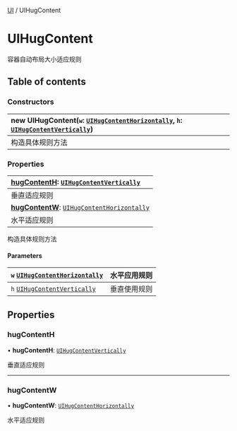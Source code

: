 [UI](../groups/Core.UI.md) / UIHugContent

# UIHugContent <Badge type="tip" text="Class" /> <Score text="UIHugContent" />

<p class="content-big"> 容器自动布局大小适应规则 </p>

## Table of contents

### Constructors <Score text="Constructors" /> 
| **new UIHugContent**(`w`: [`UIHugContentHorizontally`](../enums/mw.UIHugContentHorizontally.md), `h`: [`UIHugContentVertically`](../enums/mw.UIHugContentVertically.md))  |
| :-----|
| 构造具体规则方法|

### Properties <Score text="Properties" /> 
| **[hugContentH](mw.UIHugContent.md#hugcontenth)**: [`UIHugContentVertically`](../enums/mw.UIHugContentVertically.md)  |
| :-----|
| 垂直适应规则|
| **[hugContentW](mw.UIHugContent.md#hugcontentw)**: [`UIHugContentHorizontally`](../enums/mw.UIHugContentHorizontally.md)  |
| 水平适应规则|

构造具体规则方法


#### Parameters

| `w` [`UIHugContentHorizontally`](../enums/mw.UIHugContentHorizontally.md) | 水平应用规则 |
| :------ | :------ |
| `h` [`UIHugContentVertically`](../enums/mw.UIHugContentVertically.md) | 垂直使用规则 |

## Properties

### hugContentH <Score text="hugContentH" /> 

• **hugContentH**: [`UIHugContentVertically`](../enums/mw.UIHugContentVertically.md)

垂直适应规则

___

### hugContentW <Score text="hugContentW" /> 

• **hugContentW**: [`UIHugContentHorizontally`](../enums/mw.UIHugContentHorizontally.md)

水平适应规则

